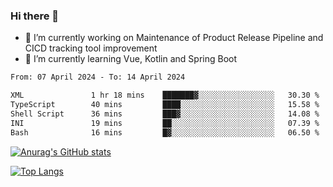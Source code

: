 ### Hi there 👋

- 🔭 I’m currently working on Maintenance of Product Release Pipeline and CICD tracking tool improvement
- 🌱 I’m currently learning Vue, Kotlin and Spring Boot

<!--START_SECTION:waka-->

```txt
From: 07 April 2024 - To: 14 April 2024

XML               1 hr 18 mins    ███████▓░░░░░░░░░░░░░░░░░   30.30 %
TypeScript        40 mins         ████░░░░░░░░░░░░░░░░░░░░░   15.58 %
Shell Script      36 mins         ███▓░░░░░░░░░░░░░░░░░░░░░   14.08 %
INI               19 mins         ██░░░░░░░░░░░░░░░░░░░░░░░   07.39 %
Bash              16 mins         █▓░░░░░░░░░░░░░░░░░░░░░░░   06.50 %
```

<!--END_SECTION:waka-->

[![Anurag's GitHub stats](https://github-readme-stats.vercel.app/api?username=yunhao981&show_icons=true&theme=solarized-dark)](https://github.com/anuraghazra/github-readme-stats)

[![Top Langs](https://github-readme-stats.vercel.app/api/top-langs/?username=yunhao981&theme=solarized-dark&layout=compact)](https://github.com/anuraghazra/github-readme-stats)

<!--
**yunhao981/yunhao981** is a ✨ _special_ ✨ repository because its `README.md` (this file) appears on your GitHub profile.

Here are some ideas to get you started:

- 🔭 I’m currently working on Maintenance of Release Pipeline and CICD tracking tool improvement
- 🌱 I’m currently learning Vue, Kotlin and Spring Boot
- 👯 I’m looking to collaborate on ...
- 🤔 I’m looking for help with ...
- 💬 Ask me about ...
- 📫 How to reach me: ...
- 😄 Pronouns: ...
- ⚡ Fun fact: ...
-->


